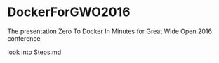 # DockerForGWO2016
The presentation Zero To Docker In Minutes for Great Wide Open 2016 conference

look into
Steps.md
